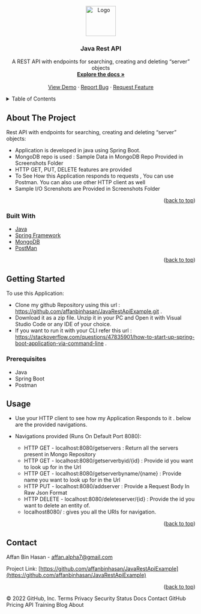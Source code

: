 <div id="top"></div>

<!-- PROJECT LOGO -->
<br />
<div align="center">
  <a href="https://github.com/affanbinhasan/JavaRestApiExample">
    <img src="https://encrypted-tbn0.gstatic.com/images?q=tbn:ANd9GcQl0H0xUMLRMHjhe5MRzGGbMLYLrGOsePKdzA&usqp=CAU" alt="Logo" width="80" height="80">
  </a>

<h3 align="center">Java Rest API </h3>

  <p align="center">
    A REST API with endpoints for searching, creating and deleting “server” objects
    <br />
    <a href="https://github.com/affanbinhasan/JavaRestApiExample"><strong>Explore the docs »</strong></a>
    <br />
    <br />
    <a href="https://github.com/affanbinhasan/JavaRestApiExample">View Demo</a>
    ·
    <a href="https://github.com/affanbinhasan/JavaRestApiExample/issues">Report Bug</a>
    ·
    <a href="https://github.com/affanbinhasan/JavaRestApiExample/issues">Request Feature</a>
  </p>
</div>



<!-- TABLE OF CONTENTS -->
<details>
  <summary>Table of Contents</summary>
  <ol>
    <li>
      <a href="#about-the-project">About The Project</a>
      <ul>
        <li><a href="#built-with">Built With</a></li>
      </ul>
    </li>
    <li>
      <a href="#getting-started">Getting Started</a>
      <ul>
        <li><a href="#prerequisites">Prerequisites</a></li>
      </ul>
    </li>
    <li><a href="#usage">Usage</a></li>
    <li><a href="#contact">Contact</a></li>
  </ol>
</details>



<!-- ABOUT THE PROJECT -->
## About The Project

Rest API with endpoints for searching, creating and deleting “server” objects:
  - Application is developed in java using Spring Boot.
  - MongoDB repo is used : Sample Data in MongoDB Repo Provided in Screenshots Folder
  - HTTP GET, PUT, DELETE features are provided
  - To See How this Application responds to requests , You can use Postman. You can also use other HTTP client as well
  - Sample I/O Screnshots are Provided in Screenshots Folder

<p align="right">(<a href="#top">back to top</a>)</p>

### Built With

* [Java](https://www.java.com/)
* [Spring Framework](https://spring.io/)
* [MongoDB](https://www.mongodb.com/)
* [PostMan](https://www.postman.com/)

<p align="right">(<a href="#top">back to top</a>)</p>



<!-- GETTING STARTED -->
## Getting Started

To use this Application:
* Clone my github Repository using this url : https://github.com/affanbinhasan/JavaRestApiExample.git .
* Download it as a zip file. Unzip it in your PC and Open it with Visual Studio Code or any IDE of your choice. 
* If you want to run it with your CLI refer this url : https://stackoverflow.com/questions/47835901/how-to-start-up-spring-boot-application-via-command-line .


### Prerequisites

* Java
* Spring Boot
* Postman
  
<!-- USAGE-->
## Usage
* Use your HTTP client to see how my Application Responds to it . below are the provided navigations.

* Navigations provided (Runs On Default Port 8080):
	- HTTP GET - localhost:8080/getservers : Return all the servers present in Mongo Repository
	- HTTP GET - localhost:8080/getserverbyid/{id} : Provide id you want to look up for in the Url
	- HTTP GET - localhost:8080/getserverbyname/{name} : Provide name you want to look up for in the Url
	- HTTP PUT - localhost:8080/addserver : Provide a Request Body In Raw Json Format
	- HTTP DELETE - localhost:8080/deleteserver/{id} : Provide the id you want to delete an entity of.
	- localhost8080/ : gives you all the URIs for navigation.


<p align="right">(<a href="#top">back to top</a>)</p>


<!-- CONTACT -->
## Contact

Affan Bin Hasan - affan.alpha7@gmail.com

Project Link: [https://github.com/affanbinhasan/JavaRestApiExample](https://github.com/affanbinhasan/JavaRestApiExample)

<p align="right">(<a href="#top">back to top</a>)</p>


© 2022 GitHub, Inc.
Terms
Privacy
Security
Status
Docs
Contact GitHub
Pricing
API
Training
Blog
About

